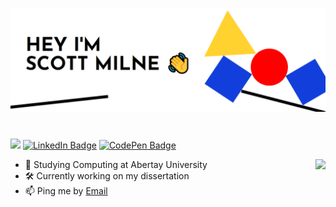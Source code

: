 <p align="center"> 
  <img src="Icons/Banner.png"/>
</p>

#

![](https://komarev.com/ghpvc/?username=ScottMilne&color=orange&style=for-the-badge)
[![LinkedIn Badge](https://img.shields.io/badge/LinkedIn-Profile-informational?style=for-the-badge&logo=linkedin&logoColor=white)](https://www.linkedin.com/in/scott-milne-/)
[![CodePen Badge](https://img.shields.io/badge/CodePen-Profile-informational?style=for-the-badge&logo=codepen&logoColor=white&color=blueviolet)](https://codepen.io/scottmilne)


<img align="right" src="https://github-readme-stats.vercel.app/api/top-langs/?username=scottmilne" />

- 🌱 Studying Computing at Abertay University
- 🛠️ Currently working on my dissertation
- 📫 Ping me by [Email](mailto:scott.milne6@gmail.com)

